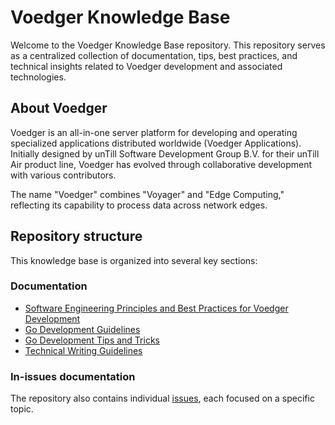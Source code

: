 # Voedger Knowledge Base

Welcome to the Voedger Knowledge Base repository. This repository serves as a centralized collection of documentation, tips, best practices, and technical insights related to Voedger development and associated technologies.

## About Voedger

Voedger is an all-in-one server platform for developing and operating specialized applications distributed worldwide (Voedger Applications). Initially designed by unTill Software Development Group B.V. for their unTill Air product line, Voedger has evolved through collaborative development with various contributors.

The name "Voedger" combines "Voyager" and "Edge Computing," reflecting its capability to process data across network edges.

## Repository structure

This knowledge base is organized into several key sections:

### Documentation

- [Software Engineering Principles and Best Practices for Voedger Development](se.md)
- [Go Development Guidelines](go-guidelines.md)
- [Go Development Tips and Tricks](go-tips.md)
- [Technical Writing Guidelines](writing-guidelines.md)

### In-issues documentation

The repository also contains individual [issues](https://github.com/voedger/voedger-kb/issues), each focused on a specific topic.
